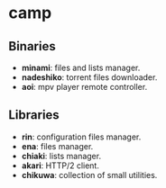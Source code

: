 # camp

## Binaries

* **minami**: files and lists manager.
* **nadeshiko**: torrent files downloader.
* **aoi**: mpv player remote controller.

## Libraries

* **rin**: configuration files manager.
* **ena**: files manager.
* **chiaki**: lists manager.
* **akari**: HTTP/2 client.
* **chikuwa**: collection of small utilities.
